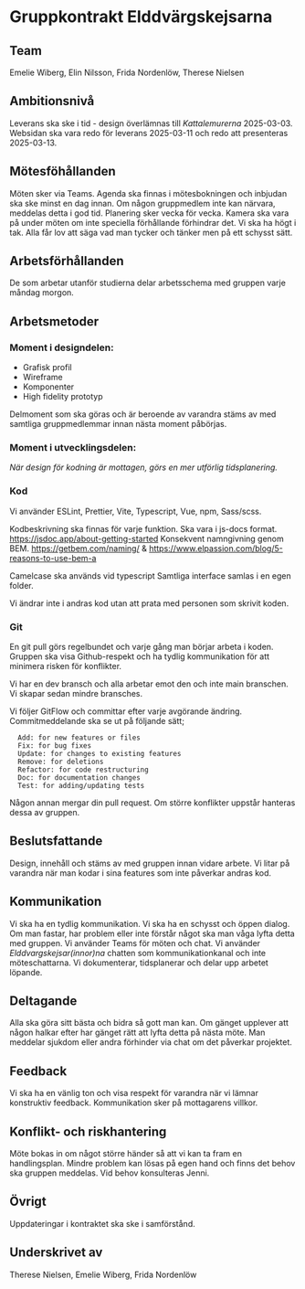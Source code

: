 
# Gruppkontrakt Elddvärgskejsarna

## Team
Emelie Wiberg,
Elin Nilsson,
Frida Nordenlöw,
Therese Nielsen

## Ambitionsnivå
Leverans ska ske i tid - design överlämnas till *Kattalemurerna* 2025-03-03.
Websidan ska vara redo för leverans 2025-03-11 och redo att presenteras 2025-03-13.

## Mötesföhållanden
Möten sker via Teams. Agenda ska finnas i mötesbokningen och inbjudan ska ske minst en dag innan. 
Om någon gruppmedlem inte kan närvara, meddelas detta i god tid. Planering sker vecka för vecka.
Kamera ska vara på under möten om inte speciella förhållande förhindrar det. 
Vi ska ha högt i tak. Alla får lov att säga vad man tycker och tänker men på ett schysst sätt. 

## Arbetsförhållanden
De som arbetar utanför studierna delar arbetsschema med gruppen varje måndag morgon. 

## Arbetsmetoder

### Moment i designdelen: 

- Grafisk profil
- Wireframe
- Komponenter
- High fidelity prototyp

Delmoment som ska göras och är beroende av varandra stäms av med samtliga gruppmedlemmar innan nästa moment påbörjas.

### Moment i utvecklingsdelen: 
*När design för kodning är mottagen, görs en mer utförlig tidsplanering.*

### Kod
Vi använder ESLint, Prettier, Vite, Typescript, Vue, npm, Sass/scss.

Kodbeskrivning ska finnas för varje funktion. Ska vara i js-docs format. https://jsdoc.app/about-getting-started
Konsekvent namngivning genom BEM. https://getbem.com/naming/ & https://www.elpassion.com/blog/5-reasons-to-use-bem-a

Camelcase ska används vid typescript 
Samtliga interface samlas i en egen folder.

Vi ändrar inte i andras kod utan att prata med personen som skrivit koden. 

### Git
En git pull görs regelbundet och varje gång man börjar arbeta i koden.
Gruppen ska visa Github-respekt och ha tydlig kommunikation för att minimera risken för konflikter. 

Vi har en dev bransch och alla arbetar emot den och inte main branschen. Vi skapar sedan mindre bransches.  

Vi följer GitFlow och committar efter varje avgörande ändring. Commitmeddelande ska se ut på följande sätt;  

```
  Add: for new features or files
  Fix: for bug fixes
  Update: for changes to existing features
  Remove: for deletions
  Refactor: for code restructuring
  Doc: for documentation changes
  Test: for adding/updating tests
```
Någon annan mergar din pull request. Om större konflikter uppstår hanteras dessa av gruppen.

## Beslutsfattande
Design, innehåll och stäms av med gruppen innan vidare arbete. 
Vi litar på varandra när man kodar i sina features som inte påverkar andras kod. 

## Kommunikation
Vi ska ha en tydlig kommunikation.
Vi ska ha en schysst och öppen dialog. 
Om man fastar, har problem eller inte förstår något ska man våga lyfta detta med gruppen.
Vi använder Teams för möten och chat. Vi använder *Elddvargskejsar(innor)na* chatten som kommunikationkanal och inte möteschattarna. 
Vi dokumenterar, tidsplanerar och delar upp arbetet löpande.

## Deltagande
Alla ska göra sitt bästa och bidra så gott man kan. 
Om gänget upplever att någon halkar efter har gänget rätt att lyfta detta på nästa möte. 
Man meddelar sjukdom eller andra förhinder via chat om det påverkar projektet. 

## Feedback
Vi ska ha en vänlig ton och visa respekt för varandra när vi lämnar konstruktiv feedback. 
Kommunikation sker på mottagarens villkor. 

## Konflikt- och riskhantering
Möte bokas in om något större händer så att vi kan ta fram en handlingsplan. 
Mindre problem kan lösas på egen hand och finns det behov ska gruppen meddelas. 
Vid behov konsulteras Jenni. 

## Övrigt
Uppdateringar i kontraktet ska ske i samförstånd. 

## Underskrivet av
Therese Nielsen,
Emelie Wiberg,
Frida Nordenlöw
